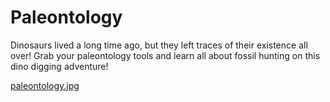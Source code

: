 # Paleontology

Dinosaurs lived a long time ago, but they left traces of their existence all over!  Grab your paleontology tools and learn all about fossil hunting on this dino digging adventure!

[paleontology.jpg](./paleontology.jpg)